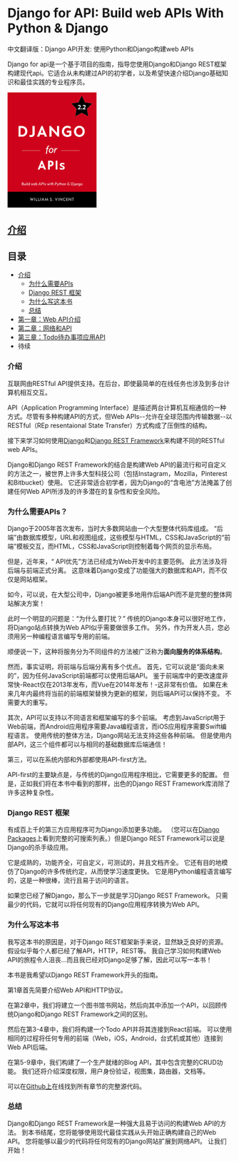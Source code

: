 # Django for API: Build web APIs With Python & Django

中文翻译版：Django API开发: 使用Python和Django构建web APIs

Django for api是一个基于项目的指南，指导您使用Django和Django REST框架构建现代api。它适合从未构建过API的初学者，以及希望快速介绍Django基础知识和最佳实践的专业程序员。

<img src="https://github.com/yuzhouStayHungry/Django-RESTfulAPI-Demo/blob/master/cover/Django%20for%20APIs%20-%20Cover.png" width="200px">


## [介绍](https://github.com/yuzhouStayHungry/Django-RESTfulAPI-Demo/blob/master/docs/%E4%BB%8B%E7%BB%8D.md)

## 目录

- [介绍](#介绍)
	- [为什么需要APIs](#为什需要-APIs？)
	- [Django REST 框架](#Django-rest-框架)
	- [为什么写这本书](#为什么写这本书)
	- [总结](#总结)
- [第一章：Web API介绍](https://github.com/yuzhouStayHungry/Django-RESTfulAPI-Demo/blob/master/docs/%E7%AC%AC%E4%B8%80%E7%AB%A0%EF%BC%9AWeb%20APIs%E4%BB%8B%E7%BB%8D.md)
- [第二章：网络和API](https://github.com/yuzhouStayHungry/Django-RESTfulAPI-Demo/blob/master/docs/%E7%AC%AC%E4%BA%8C%E7%AB%A0%EF%BC%9A%E7%BD%91%E7%AB%99%E5%92%8CAPI.md)
- [第三章：Todo待办事项应用API](https://github.com/yuzhouStayHungry/Django-RESTfulAPI-Demo/blob/master/docs/%E7%AC%AC%E4%B8%89%E7%AB%A0%EF%BC%9ATodo%E5%BA%94%E7%94%A8API.md)
- 待续

### 介绍

互联网由RESTful API提供支持。在后台，即使最简单的在线任务也涉及到多台计算机相互交互。

API（Application Programming Interface）是描述两台计算机互相通信的一种方式。尽管有多种构建API的方式，但Web APIs--允许在全球范围内传输数据--以RESTful（REp resentaional State Transfer）方式构成了压倒性的结构。

接下来学习如何使用[Django](https://www.djangoproject.com/)和[Django REST Framework](http://www.django-rest-framework.org/)来构建不同的RESTful web APIs。

Django和Django REST Framework的结合是构建Web API的最流行和可自定义的方法之一，被世界上许多大型科技公司（包括Instagram，Mozilla，Pinterest和Bitbucket）使用。 它还非常适合初学者，因为Django的“含电池”方法掩盖了创建任何Web API所涉及的许多潜在的复杂性和安全风险。



### 为什么需要APIs？

Django于2005年首次发布，当时大多数网站由一个大型整体代码库组成。 “后端”由数据库模型，URL和视图组成，这些模型与HTML，CSS和JavaScript的“前端”模板交互，而HTML，CSS和JavaScript则控制着每个网页的显示布局。

但是，近年来，“ API优先”方法已经成为Web开发中的主要范例。 此方法涉及将后端与前端正式分离。 这意味着Django变成了功能强大的数据库和API，而不仅仅是网站框架。

如今，可以说，在大型公司中，Django被更多地用作后端API而不是完整的整体网站解决方案！

此时一个明显的问题是：“为什么要打扰？” 传统的Django本身可以很好地工作，将Django站点转换为Web API似乎需要做很多工作。 另外，作为开发人员，您必须用另一种编程语言编写专用的前端。

顺便说一下，这种将服务分为不同组件的方法被广泛称为**面向服务的体系结构**。



然而，事实证明，将前端与后端分离有多个优点。 首先，它可以说是“面向未来的”，因为任何JavaScript前端都可以使用后端API。 鉴于前端库中的更改速度非常快-React仅在2013年发布，而Vue在2014年发布！-这非常有价值。 如果在未来几年内最终将当前的前端框架替换为更新的框架，则后端API可以保持不变。 不需要大的重写。

其次，API可以支持以不同语言和框架编写的多个前端。 考虑到JavaScript用于Web前端，而Android应用程序需要Java编程语言，而iOS应用程序需要Swift编程语言。 使用传统的整体方法，Django网站无法支持这些各种前端。 但是使用内部API，这三个组件都可以与相同的基础数据库后端通信！

第三，可以在系统内部和外部都使用API-first方法。 

API-first的主要缺点是，与传统的Django应用程序相比，它需要更多的配置。 但是，正如我们将在本书中看到的那样，出色的Django REST Framework库消除了许多这种复杂性。



### Django REST 框架

有成百上千的第三方应用程序可为Django添加更多功能。 （您可以在[Django Packages](https://djangopackages.org/)上看到完整的可搜索列表。）但是Django REST Framework可以说是Django的杀手级应用。

它是成熟的，功能齐全，可自定义，可测试的，并且文档齐全。 它还有目的地模仿了Django的许多传统约定，从而使学习速度更快。 它是用Python编程语言编写的，这是一种很棒，流行且易于访问的语言。

如果您已经了解Django，那么下一步就是学习Django REST Framework。 只需最少的代码，它就可以将任何现有的Django应用程序转换为Web API。



### 为什么写这本书

我写这本书的原因是，对于Django REST框架新手来说，显然缺乏良好的资源。 假设似乎每个人都已经了解API，HTTP，REST等。 我自己学习如何构建Web API的旅程令人沮丧...而且我已经对Django足够了解，因此可以写一本书！

本书是我希望以Django REST Framework开头的指南。

第1章首先简要介绍Web API和HTTP协议。

在第2章中，我们将建立一个图书馆书网站，然后向其中添加一个API，以回顾传统Django和Django REST Framework之间的区别。 

然后在第3-4章中，我们将构建一个Todo API并将其连接到React前端。 可以使用相同的过程将任何专用的前端（Web，iOS，Android，台式机或其他）连接到Web API后端。

在第5-9章中，我们构建了一个生产就绪的Blog API，其中包含完整的CRUD功能。 我们还将介绍深度权限，用户身份验证，视图集，路由器，文档等。

可以在[Github上](https://github.com/wsvincent/restapiswithdjango)在线找到所有章节的完整源代码。



### 总结

Django和Django REST Framework是一种强大且易于访问的构建Web API的方法。 到本书结尾，您将能够使用现代最佳实践从头开始正确构建自己的Web API。 您将能够以最少的代码将任何现有的Django网站扩展到网络API。
让我们开始！